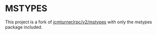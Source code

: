 # MSTYPES
This project is a fork of [jcmturner/rpc/v2/mstypes](https://github.com/jcmturner/rpc) with only the mstypes package included.

